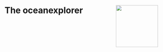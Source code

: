 
<!-- README.md is generated from README.Rmd. Please edit that file -->

# The oceanexplorer <a href="https://github.com/MartinSchobben/oceanexplorer"><img src="man/figures/logo.png" align="right" height="138" /></a>

<!-- badges: start -->

